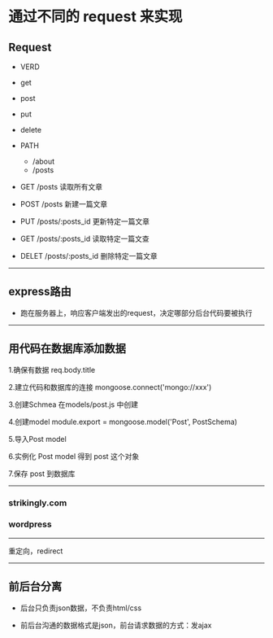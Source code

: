 # 通过不同的 request 来实现

## Request

- VERD
 - get
 - post
 - put
 - delete

- PATH
  - /about
  - /posts


- GET /posts   读取所有文章

- POST /posts  新建一篇文章

- PUT /posts/:posts_id   更新特定一篇文章

- GET /posts/:posts_id   读取特定一篇文查

- DELET /posts/:posts_id   删除特定一篇文章

___

## express路由

- 跑在服务器上，响应客户端发出的request，决定哪部分后台代码要被执行

___

## 用代码在数据库添加数据

1.确保有数据  req.body.title

2.建立代码和数据库的连接
  mongoose.connect('mongo://xxx')

3.创建Schmea  在models/post.js 中创建

4.创建model  module.export = mongoose.model('Post', PostSchema)

5.导入Post model

6.实例化 Post model  得到 post 这个对象

7.保存 post 到数据库

___

### strikingly.com

### wordpress

___

重定向，redirect

___

## 前后台分离

- 后台只负责json数据，不负责html/css

- 前后台沟通的数据格式是json，前台请求数据的方式：发ajax
